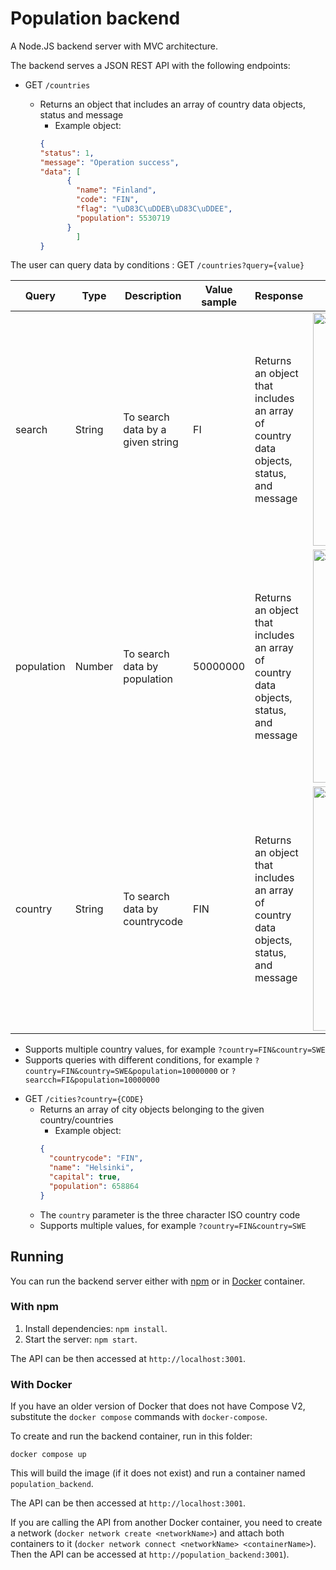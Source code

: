# Population backend

A Node.JS backend server with MVC architecture.

The backend serves a JSON REST API with the following endpoints:

- GET `/countries`

  - Returns an object that includes an array of country data objects, status and message
    - Example object:
    ```json
    {
    "status": 1,
    "message": "Operation success",
    "data": [
          {
            "name": "Finland",
            "code": "FIN",
            "flag": "\uD83C\uDDEB\uD83C\uDDEE",
            "population": 5530719
          }
            ]
    }
    ```

The user can query data by conditions :  GET `/countries?query={value}`
    
| Query  | Type   | Description                             | Value sample | Response                                                      | Response sample                                      |
| ------ | ------ | --------------------------------------- | ------------ | ------------------------------------------------------------ | ---------------------------------------------------- |
| search | String | To search data by a given string       | FI           | Returns an object that includes an array of country data objects, status, and message | <img width="373" alt="Screenshot 2023-08-27 at 1 09 59" src="https://github.com/t0dida00/eu-population/assets/70305254/4362c676-8d2e-4c31-a7bc-c78f40b6c687">
| population | Number | To search data by population      |  50000000    | Returns an object that includes an array of country data objects, status, and message | <img width="373" alt="Screenshot 2023-08-27 at 1 09 59" src="https://github.com/t0dida00/eu-population/assets/70305254/b0c9020b-e99a-4e56-978f-2524e81b9a7e">
| country | String | To search data by countrycode  |  FIN    | Returns an object that includes an array of country data objects, status, and message| <img width="391" alt="Screenshot 2023-08-27 at 1 16 06" src="https://github.com/t0dida00/eu-population/assets/70305254/ad4b97d3-e537-44a8-9cee-89511adf5c04">

* Supports multiple country values, for example `?country=FIN&country=SWE`
* Supports queries with different conditions, for example `?country=FIN&country=SWE&population=10000000` or `?searcch=FI&population=10000000`




- GET `/cities?country={CODE}`
  - Returns an array of city objects belonging to the given country/countries
    - Example object:
    ```json
    {
      "countrycode": "FIN",
      "name": "Helsinki",
      "capital": true,
      "population": 658864
    }
    ```
  - The `country` parameter is the three character ISO country code
  - Supports multiple values, for example `?country=FIN&country=SWE`

## Running

You can run the backend server either with [npm](https://docs.npmjs.com/) or in [Docker](https://www.docker.com/) container.

### With npm

1. Install dependencies: `npm install`.
2. Start the server: `npm start`.

The API can be then accessed at `http://localhost:3001`.

### With Docker

 If you have an older version of Docker that does not have Compose V2, substitute the `docker compose` commands with `docker-compose`.

To create and run the backend container, run in this folder:

```
docker compose up
```

This will build the image (if it does not exist) and run a container named `population_backend`.

The API can be then accessed at `http://localhost:3001`.

If you are calling the API from another Docker container, you need to create a network (`docker network create <networkName>`) and attach both containers to it (`docker network connect <networkName> <containerName>`). Then the API can be accessed at `http://population_backend:3001`).
